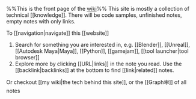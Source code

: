 %%This is the front page of the [wiki](https://hannesdelbeke.github.io/wiki/)%%
This site is mostly a collection of technical [[knowledge]].
There will be code samples, unfinished notes, empty notes with only links.

To [[navigation|navigate]] this [[website]] 
1. Search for something you are interested in, e.g. [[Blender]], [[Unreal]], [[Autodesk Maya|Maya]], [[Python]], [[gamejam]], [[tool launcher|tool browser]]
2. Explore more by clicking [[URL|links]] in the note you read. Use the [[backlink|backlinks]] at the bottom to find [[link|related]] notes. 

Or checkout [[my wiki|the tech behind this site]], or the [[Graph🕸️]] of all notes